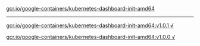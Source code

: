 [gcr.io/google-containers/kubernetes-dashboard-init-amd64](https://hub.docker.com/r/anjia0532/kubernetes-dashboard-init-amd64/tags/) 

----
[gcr.io/google-containers/kubernetes-dashboard-init-amd64:v1.0.1 √](https://hub.docker.com/r/anjia0532/google-containers.kubernetes-dashboard-init-amd64/tags/)

[gcr.io/google-containers/kubernetes-dashboard-init-amd64:v1.0.0 √](https://hub.docker.com/r/anjia0532/google-containers.kubernetes-dashboard-init-amd64/tags/)

